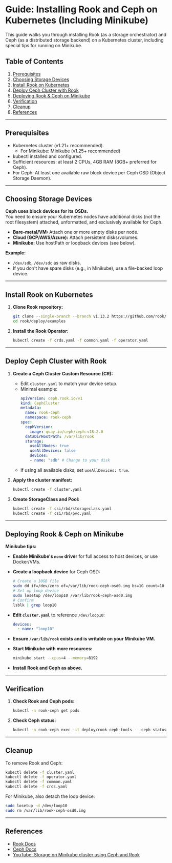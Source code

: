 # Guide: Installing Rook and Ceph on Kubernetes (Including Minikube)

This guide walks you through installing Rook (as a storage orchestrator) and Ceph (as a distributed storage backend) on a Kubernetes cluster, including special tips for running on Minikube.

## Table of Contents

1. [Prerequisites](#prerequisites)
2. [Choosing Storage Devices](#choosing-storage-devices)
3. [Install Rook on Kubernetes](#install-rook-on-kubernetes)
4. [Deploy Ceph Cluster with Rook](#deploy-ceph-cluster-with-rook)
5. [Deploying Rook & Ceph on Minikube](#deploying-rook--ceph-on-minikube)
6. [Verification](#verification)
7. [Cleanup](#cleanup)
8. [References](#references)

---

## Prerequisites

- Kubernetes cluster (v1.21+ recommended).
    - For Minikube: Minikube (v1.25+ recommended)
- kubectl installed and configured.
- Sufficient resources: at least 2 CPUs, 4GB RAM (8GB+ preferred for Ceph).
- For Ceph: At least one available raw block device per Ceph OSD (Object Storage Daemon).

---

## Choosing Storage Devices

**Ceph uses block devices for its OSDs.**  
You need to ensure your Kubernetes nodes have additional disks (not the root filesystem) attached, unformatted, and exclusively available for Ceph.

- **Bare-metal/VM:** Attach one or more empty disks per node.
- **Cloud (GCP/AWS/Azure):** Attach persistent disks/volumes.
- **Minikube:** Use hostPath or loopback devices (see below).

**Example:**  
- `/dev/sdb`, `/dev/sdc` as raw disks.
- If you don't have spare disks (e.g., in Minikube), use a file-backed loop device.

---

## Install Rook on Kubernetes

1. **Clone Rook repository:**
   ```sh
   git clone --single-branch --branch v1.13.2 https://github.com/rook/rook.git
   cd rook/deploy/examples
   ```

2. **Install the Rook Operator:**
   ```sh
   kubectl create -f crds.yaml -f common.yaml -f operator.yaml
   ```

---

## Deploy Ceph Cluster with Rook

1. **Create a Ceph Cluster Custom Resource (CR):**
   - Edit `cluster.yaml` to match your device setup.
   - Minimal example:
     ```yaml
     apiVersion: ceph.rook.io/v1
     kind: CephCluster
     metadata:
       name: rook-ceph
       namespace: rook-ceph
     spec:
       cephVersion:
         image: quay.io/ceph/ceph:v18.2.0
       dataDirHostPath: /var/lib/rook
       storage:
         useAllNodes: true
         useAllDevices: false
         devices:
         - name: "sdb" # Change to your disk
     ```
   - If using all available disks, set `useAllDevices: true`.

2. **Apply the cluster manifest:**
   ```sh
   kubectl create -f cluster.yaml
   ```

3. **Create StorageClass and Pool:**
   ```sh
   kubectl create -f csi/rbd/storageclass.yaml
   kubectl create -f csi/rbd/pvc.yaml
   ```

---

## Deploying Rook & Ceph on Minikube

**Minikube tips:**

- **Enable Minikube's `none` driver** for full access to host devices, or use Docker/VMs.
- **Create a loopback device** for Ceph OSD:

  ```sh
  # Create a 10GB file
  sudo dd if=/dev/zero of=/var/lib/rook-ceph-osd0.img bs=1G count=10
  # Set up loop device
  sudo losetup /dev/loop10 /var/lib/rook-ceph-osd0.img
  # Confirm
  lsblk | grep loop10
  ```

- **Edit `cluster.yaml`** to reference `/dev/loop10`:
  ```yaml
  devices:
    - name: "loop10"
  ```

- **Ensure `/var/lib/rook` exists and is writable on your Minikube VM.**

- **Start Minikube with more resources:**
  ```sh
  minikube start --cpus=4 --memory=8192
  ```

- **Install Rook and Ceph as above.**

---

## Verification

1. **Check Rook and Ceph pods:**
   ```sh
   kubectl -n rook-ceph get pods
   ```

2. **Check Ceph status:**
   ```sh
   kubectl -n rook-ceph exec -it deploy/rook-ceph-tools -- ceph status
   ```

---

## Cleanup

To remove Rook and Ceph:

```sh
kubectl delete -f cluster.yaml
kubectl delete -f operator.yaml
kubectl delete -f common.yaml
kubectl delete -f crds.yaml
```

For Minikube, also detach the loop device:
```sh
sudo losetup -d /dev/loop10
sudo rm /var/lib/rook-ceph-osd0.img
```

---

## References

- [Rook Docs](https://rook.io/docs/rook/latest/)
- [Ceph Docs](https://docs.ceph.com/en/latest/)
- [YouTube: Storage on Minikube cluster using Ceph and Rook](https://www.youtube.com/watch?v=pG1pxnfplsc)